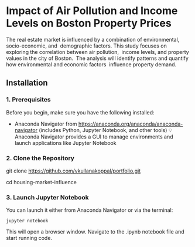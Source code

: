 # Impact of Air Pollution and Income Levels on Boston Property Prices

The real estate market is influenced by a combination of environmental, socio-economic, and 
demographic factors. This study focuses on exploring the correlation between air pollution, 
income levels, and property values in the city of Boston. 
The analysis will identify patterns and quantify how environmental and economic factors 
influence property demand. 

## Installation

### 1. Prerequisites

Before you begin, make sure you have the following installed:
* Anaconda Navigator from https://anaconda.org/anaconda/anaconda-navigator (includes Python, Jupyter Notebook, and other tools)
💡 Anaconda Navigator provides a GUI to manage environments and launch applications like Jupyter Notebook

### 2. Clone the Repository

git clone https://github.com/vkullanakoppal/portfolio.git

cd housing-market-influence

### 3. Launch Jupyter Notebook

You can launch it either from Anaconda Navigator or via the terminal:

```
jupyter notebook
```

This will open a browser window. Navigate to the .ipynb notebook file and start running code.
